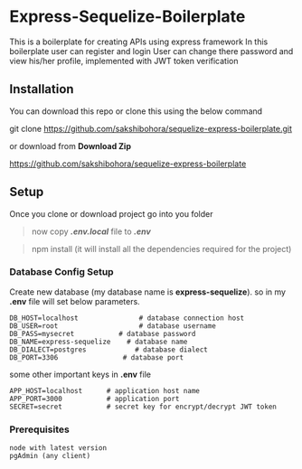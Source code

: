 # Express-Sequelize-Boilerplate
This is a boilerplate for creating APIs using express framework
In this boilerplate user can register and login 
User can change there password and view his/her profile, implemented with JWT token verification

## Installation
You can download this repo or clone this using the below command

 git clone https://github.com/sakshibohora/sequelize-express-boilerplate.git

 or download from **Download Zip**

https://github.com/sakshibohora/sequelize-express-boilerplate

## Setup
Once you clone or download project go into you folder
 >now copy ***.env.local*** file to ***.env***

 >npm install (it will install all the dependencies required for the project)

### Database Config Setup
Create new database (my database name is **express-sequelize**).
so in my **.env** file will set below parameters.
```
DB_HOST=localhost               # database connection host
DB_USER=root                    # database username
DB_PASS=mysecret           # database password
DB_NAME=express-sequelize    # database name
DB_DIALECT=postgres            # database dialect
DB_PORT=3306                # database port
```
some other important keys in **.env** file
```
APP_HOST=localhost      # application host name
APP_PORT=3000           # application port
SECRET=secret           # secret key for encrypt/decrypt JWT token
```

### Prerequisites
    node with latest version
    pgAdmin (any client)
    


